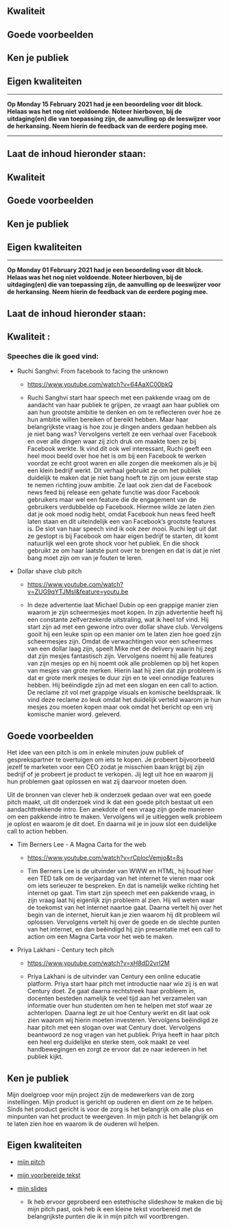 ## Kwaliteit

## Goede voorbeelden

## Ken je publiek

## Eigen kwaliteiten

---

**Op Monday 15 February 2021 had je een beoordeling voor dit block. Helaas was het nog niet voldoende. Noteer hierboven, bij de uitdaging(en) die van toepassing zijn, de aanvulling op de leeswijzer voor de herkansing. Neem hierin de feedback van de eerdere poging mee.**

---

## Laat de inhoud hieronder staan:

## Kwaliteit

## Goede voorbeelden

## Ken je publiek

## Eigen kwaliteiten

---

**Op Monday 01 February 2021 had je een beoordeling voor dit block. Helaas was het nog niet voldoende. Noteer hierboven, bij de uitdaging(en) die van toepassing zijn, de aanvulling op de leeswijzer voor de herkansing. Neem hierin de feedback van de eerdere poging mee.**

## Laat de inhoud hieronder staan:

## Kwaliteit :

### Speeches die ik goed vind:

- Ruchi Sanghvi: From facebook to facing the unknown

  - https://www.youtube.com/watch?v=64AaXC00bkQ

  - Ruchi Sanghvi start haar speech met een pakkende vraag om de aandacht van haar publiek te grijpen, ze vraagt aan haar publiek om aan hun grootste ambitie te denken en om te reflecteren over hoe ze hun ambitie willen bereiken of bereikt hebben. Maar haar belangrijkste vraag is hoe zou je dingen anders gedaan hebben als je niet bang was? Vervolgens vertelt ze een verhaal over Facebook en over alle dingen waar zij zich druk om maakte toen ze bij Facebook werkte. Ik vind dit ook wel interessant, Ruchi geeft een heel mooi beeld over hoe het is om bij een Facebook te werken voordat ze echt groot waren en alle zorgen die meekomen als je bij een klein bedrijf werkt. Dit verhaal gebruikt ze om het publiek duidelijk te maken dat je niet bang hoeft te zijn om jouw eerste stap te nemen richting jouw ambitie. Ze laat ook zien dat de Facebook news feed bij release een gehate functie was door Facebook gebruikers maar wel een feature die de engagement van de gebruikers verdubbelde op Facebook. Hiermee wilde ze laten zien dat je ook moed nodig hebt, omdat Facebook hun news feed heeft laten staan en dit uiteindelijk een van Facebook’s grootste features is. De slot van haar speech vind ik ook zeer mooi. Ruchi legt uit dat ze gestopt is bij Facebook om haar eigen bedrijf te starten, dit komt natuurlijk wel een grote shock voor het publiek. En die shock gebruikt ze om haar laatste punt over te brengen en dat is dat je niet bang moet zijn om van je fouten te leren.

- Dollar shave club pitch

  - https://www.youtube.com/watch?v=ZUG9qYTJMsI&feature=youtu.be

  - In deze advertentie laat Michael Dubin op een grappige manier zien waarom je zijn scheermesjes moet kopen. In zijn advertentie heeft hij een constante zelfverzekerde uitstraling, wat ik heel tof vind. Hij start zijn ad met een gewone intro over dollar shave club. Vervolgens gooit hij een leuke spin op een manier om te laten zien hoe goed zijn scheermesjes zijn. Omdat de verwachtingen voor een scheermes van een dollar laag zijn, speelt Mike met de delivery waarin hij zegt dat zijn mesjes fantastisch zijn. Vervolgens noemt hij alle features van zijn mesjes op en hij noemt ook alle problemen op bij het kopen van mesjes van grote merken. Hierin laat hij zien dat zijn probleem is dat er grote merk mesjes te duur zijn en te veel onnodige features hebben. Hij beëindigde zijn ad met een slogan en een call to action. De reclame zit vol met grappige visuals en komische beeldspraak. Ik vind deze reclame zo leuk omdat het duidelijk verteld waarom je hun mesjes zou moeten kopen maar ook omdat het bericht op een vrij komische manier word. geleverd.

## Goede voorbeelden

Het idee van een pitch is om in enkele minuten jouw publiek of gesprekspartner te overtuigen om iets te kopen. Je probeert bijvoorbeeld jezelf te marketen voor een CEO zodat je misschien baan krijgt bij zijn bedrijf of je probeert je product te verkopen. Jij legt uit hoe en waarom jij hun problemen gaat oplossen en wat zij daarvoor moeten doen.

Uit de bronnen van clever heb ik onderzoek gedaan over wat een goede pitch maakt, uit dit onderzoek vind ik dat een goede pitch bestaat uit een aandachttrekkende intro. Een anekdote of een vraag zijn goede manieren om een pakkende intro te maken. Vervolgens wil je uitleggen welk probleem je oplost en waarom je dit doet. En daarna wil je in jouw slot een duidelijke call to action hebben.

- Tim Berners Lee - A Magna Carta for the web

  - https://www.youtube.com/watch?v=rCplocVemjo&t=8s

  - Tim Berners Lee is de uitvinder van WWW en HTML, hij houd hier een TED talk om de verjaardag van het internet te vieren maar ook om iets serieuzer te bespreken. En dat is namelijk welke richting het internet op gaat. Tim start zijn speech met een pakkende vraag, in zijn vraag laat hij eigenlijk zijn probleem al zien. Hij wil weten waar de toekomst van het internet naartoe gaat. Daarna vertelt hij over het begin van de internet, hieruit kan je zien waarom hij dit probleem wil oplossen. Vervolgens vertelt hij over de goede en de slechte punten van het internet, en dan beëindigd hij zijn presentatie met een call to action om een Magna Carta voor het web te maken.

- Priya Lakhani - Century tech pitch

  - https://www.youtube.com/watch?v=xH8dD2vrI2M

  - Priya Lakhani is de uitvinder van Century een online educatie platform. Priya start haar pitch met introductie naar wie zij is en wat Century doet. Ze gaat daarna rechtstreek haar probleem in, docenten besteden namelijk te veel tijd aan het verzamelen van informatie over hun studenten om hen te helpen met stof waar ze achterlopen. Daarna legt ze uit hoe Century werkt en dit laat ook zien waarom wij hierin moeten investeren. Vervolgens beëindigd ze haar pitch met een slogan over wat Century doet. Vervolgens beantwoord ze nog vragen van het publiek. Priya heeft in haar pitch een heel erg duidelijke en sterke stem, ook maakt ze veel handbewegingen en zorgt ze ervoor dat ze naar iedereen in het publiek kijkt.

## Ken je publiek
Mijn doelgroep voor mijn project zijn de medewerkers van de zorg instellingen. Mijn product is gericht op ouderen en dient om ze te helpen. Sinds het product gericht is voor de zorg is het belangrijk om alle plus en minpunten van het product te weergeven. In mijn pitch is het belangrijk om te laten zien hoe en waarom ik de ouderen wil helpen.

## Eigen kwaliteiten
- [mijn pitch](https://youtu.be/DPpL1dsavk8)
 

- [mijn voorbereide tekst](https://docs.google.com/document/d/12AcUEbQRbbAesRKT8TH93MJzYMT6MhATqHTPM1TPifQ/edit?usp=sharing)



- [mijn slides](https://docs.google.com/presentation/d/1c84Zvvf8WfT3smSfMFeS9stojR9WxUSpWc5OFmKCKYA/edit?usp=sharing)

     - Ik heb ervoor geprobeerd een estethische slideshow te maken die bij mijn pitch past, ook heb ik een kleine tekst voorbereid met de belangrijkste punten die ik in mijn pitch wil voortbrengen.
